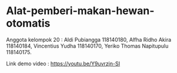 # Alat-pemberi-makan-hewan-otomatis
  
Anggota kelompok 20 :
Aldi Pubiangga            118140180, 
Alfha Ridho Akira         118140184, 
Vincentius Yudha          118140170, 
Yeriko Thomas Napitupulu  118140175. 
  


Link demo video :
https://youtu.be/Y9uvrzjn-SI

